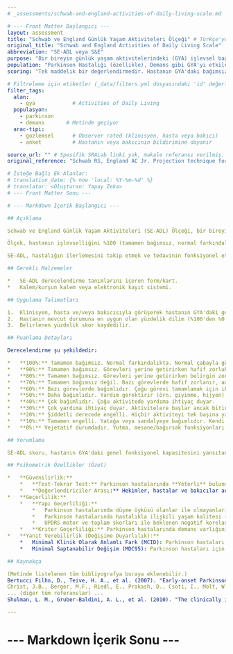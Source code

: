 ```yaml
---
# _assessments/schwab-and-england-activities-of-daily-living-scale.md

# --- Front Matter Başlangıcı ---
layout: assessment
title: "Schwab ve England Günlük Yaşam Aktiviteleri Ölçeği" # Türkçe'ye çevrilmiş başlık
original_title: "Schwab and England Activities of Daily Living Scale"
abbreviation: "SE-ADL veya S&E"
purpose: "Bir bireyin günlük yaşam aktivitelerindeki (GYA) işlevsel bağımsızlık düzeyini değerlendirir."
population: "Parkinson Hastalığı (özellikle), Demans gibi GYA'yı etkileyen diğer durumlar." # Ana popülasyon Parkinson, ama diğerleri de metinde geçiyor.
scoring: "Tek maddelik bir değerlendirmedir. Hastanın GYA'daki bağımsızlığı %10'luk dilimlerle derecelendirilir (100% = tamamen bağımsız, 0% = vejetatif durum)."

# Filtreleme için etiketler (_data/filters.yml dosyasındaki 'id' değerleri kullanılacak)
filter_tags:
  alan:
    - gya            # Activities of Daily Living
  populasyon:
    - parkinson
    - demans       # Metinde geçiyor
  arac-tipi:
    - gozlemsel      # Observer rated (klinisyen, hasta veya bakıcı)
    - anket          # Hastanın veya bakıcının bildirimine dayanır

source_url: "" # Spesifik SRALab linki yok, makale referansı verilmiş.
original_reference: "Schwab RS, England AC Jr. Projection technique for evaluating surgery in Parkinson's disease. In: Gillingham FJ, Donaldson IML, editors. Third Symposium on Parkinson's Disease. Edinburgh: E&S Livingstone; 1969. p. 152–7." # Klasik referansı budur, metinde farklı bir makale var.

# İsteğe Bağlı Ek Alanlar:
# translation_date: {% now 'local: %Y-%m-%d' %}
# translator: <Oluşturan: Yapay Zeka>
# --- Front Matter Sonu ---

# --- Markdown İçerik Başlangıcı ---

## Açıklama

Schwab ve England Günlük Yaşam Aktiviteleri (SE-ADL) Ölçeği, bir bireyin günlük yaşam aktivitelerini (GYA) yerine getirme konusundaki genel yeteneğini ve bağımsızlık düzeyini hızlı bir şekilde değerlendirmek için kullanılan basit, tek maddelik bir ölçektir. Özellikle Parkinson hastalığının (PH) değerlendirilmesinde yaygın olarak kullanılır ve Birleşik Parkinson Hastalığı Derecelendirme Ölçeği'nin (UPDRS) bir parçasıdır.

Ölçek, hastanın işlevselliğini %100 (tamamen bağımsız, normal farkındalık, normal çaba) ile %0 (vejetatif durum) arasında, %10'luk dilimler halinde derecelendirir. Değerlendirme genellikle klinisyen tarafından hastayla yapılan görüşme ve gözleme dayanarak yapılır, ancak hastanın kendi değerlendirmesi veya bakıcısının değerlendirmesi de sıklıkla dikkate alınır. Bakıcının varlığının, hastanın kendi yeteneğini abartma eğilimini azaltabileceği belirtilmiştir.

SE-ADL, hastalığın ilerlemesini takip etmek ve tedavinin fonksiyonel etkisini değerlendirmek için kullanışlı bir araçtır. Hoehn ve Yahr evrelemesi ile benzer şekilde hastalığın genel fonksiyonel durumunu yansıtır ve bu iki ölçek arasında anlamlı bir fark gözlenmemiştir.

## Gerekli Malzemeler

*   SE-ADL derecelendirme tanımlarını içeren form/kart.
*   Kalem/kurşun kalem veya elektronik kayıt sistemi.

## Uygulama Talimatları

1.  Klinisyen, hasta ve/veya bakıcısıyla görüşerek hastanın GYA'daki genel performansını (örn. giyinme, yemek yeme, kişisel bakım, ev işleri, iş/hobi aktiviteleri) ve ne kadar bağımsız olduğunu anlamaya çalışır.
2.  Hastanın mevcut durumuna en uygun olan yüzdelik dilim (%100'den %0'a kadar) belirlenir. Her yüzdelik dilimin kendine özgü bir tanımı vardır (aşağıya bakınız).
3.  Belirlenen yüzdelik skor kaydedilir.

## Puanlama Detayları

Derecelendirme şu şekildedir:

*   **100%:** Tamamen bağımsız. Normal farkındalıkta. Normal çabayla görevleri yerine getirir.
*   **90%:** Tamamen bağımsız. Görevleri yerine getirirken hafif zorluk veya yavaşlamanın farkındadır, ancak telafi etmek için ekstra çaba harcamaz.
*   **80%:** Tamamen bağımsız. Görevleri yerine getirirken belirgin zorluk ve yavaşlamanın farkındadır. Telafi etmek için bilinçli çaba harcar.
*   **70%:** Tamamen bağımsız değil. Bazı görevlerde hafif zorlanır, ancak tamamlamak için iki katından fazla zaman harcamaz.
*   **60%:** Bazı görevlerde bağımlıdır. Çoğu görevi tamamlamak için iki katından fazla zaman harcar.
*   **50%:** Daha bağımlıdır. Yardım gerektirir (örn. giyinme, hijyen). Çok yavaştır.
*   **40%:** Çok bağımlıdır. Çoğu aktivitede yardıma ihtiyaç duyar.
*   **30%:** Çok yardıma ihtiyaç duyar. Aktivitelere başlar ancak bitiremez.
*   **20%:** Şiddetli derecede engelli. Hiçbir aktiviteyi tek başına yapamaz.
*   **10%:** Tamamen engelli. Yatağa veya sandalyeye bağımlıdır. Kendi başına hareket edemez.
*   **0%:** Vejetatif durumdadır. Yutma, mesane/bağırsak fonksiyonları gibi temel fonksiyonlar bozulmuştur. Yatağa bağımlıdır.

## Yorumlama

SE-ADL skoru, hastanın GYA'daki genel fonksiyonel kapasitesini yansıtan global bir ölçümdür. Daha yüksek yüzdeler daha iyi fonksiyonel bağımsızlığı gösterir. Parkinson hastalığında, skor genellikle UPDRS motor skoru ve toplam skoru ile ters orantılıdır (yani SE-ADL skoru düştükçe UPDRS skorları artar). Shulman ve ark. (2010) çalışmasında, SE-ADL skorundaki %10'luk bir değişimin klinik olarak anlamlı olduğu öne sürülmüştür.

## Psikometrik Özellikler (Özet)

*   **Güvenilirlik:**
    *   **Test-Tekrar Test:** Parkinson hastalarında **Yeterli** bulunmuştur (ICC = 0.7) (Dal Bello-Haas et al, 2011).
    *   **Değerlendiriciler Arası:** Hekimler, hastalar ve bakıcılar arasında **Yeterli** bulunmuştur (ICC = 0.60). Hekimler ve hastalar arasındaki uyum biraz daha yüksektir (ICC = 0.65) (McRae et al., 2002). *Not: Hekimlerin, bakıcısı olmayan hastalara göre bakıcısı olan hastaları daha düşük fonksiyonel düzeyde değerlendirme eğiliminde olabileceği belirtilmiştir.*
*   **Geçerlilik:**
    *   **Yapı Geçerliliği:**
        *   Parkinson hastalarında düşme öyküsü olanlar ile olmayanları ayırt etmede anlamlı bir fark göstermemiştir (Dennison et al, 2007).
        *   Parkinson hastalarında hastalıkla ilişkili yaşam kalitesi (PDQ-39 ile ölçülen) ile **Orta** düzeyde korelasyon göstermiştir (Kadastik-Eerme et al., 2015).
        *   UPDRS motor ve toplam skorları ile beklenen negatif korelasyonu gösterir (SE-ADL düştükçe UPDRS artar) (Shulman et al, 2010).
    *   **Kriter Geçerliliği:** Parkinson hastalarında demans varlığını (PDD vs PDND) ayırt etmede anlamlı bulunmamıştır (Christ et al, 2013). Yürüme hızı ile ilişkili bulunmuştur (Hass et al., 2014).
*   **Yanıt Verebilirlik (Değişime Duyarlılık):**
    *   Minimal Klinik Olarak Anlamlı Fark (MCID): Parkinson hastaları için %10'luk bir değişim önerilmiştir (Shulman et al, 2010).
    *   Minimal Saptanabilir Değişim (MDC95): Parkinson hastaları için %12.33 olarak hesaplanmıştır (Dal Bello-Haas et al, 2011).

## Kaynakça

(Metinde listelenen tüm bibliyografya buraya eklenebilir.)
Bertucci Filho, D., Teive, H. A., et al. (2007). "Early-onset Parkinson's disease and depression." Arq Neuropsiquiatr 65(1): 5-10.
Christ, J.B., Berger, M.F., Riedl, E., Prakash, D., Csoti, I., Molt, W.,… Liepelt-Scarfone, I. (2013). How precise are activities of daily living scales for the diagnosis of Parkinson’s disease dementia? A pilot study. Parkinsonism & Related Disorders, 19(3), 371-374.
... (diğer tüm referanslar) ...
Shulman, L. M., Gruber-Baldini, A. L., et al. (2010). "The clinically important difference on the unified Parkinson's disease rating scale." Arch Neurol 67(1): 64-70. (SE-ADL için MCID bilgisi içerir)

---
```

# --- Markdown İçerik Sonu ---